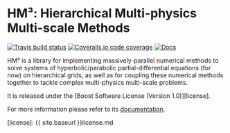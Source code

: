 ---
---
# HM&sup3;: Hierarchical Multi-physics Multi-scale Methods

[![Travis build status][travis-shield]][travis] [![Coveralls.io code coverage][coveralls-shield]][coveralls] [![Docs][docs-shield]][docs]

HM&sup3; is a library for implementing massively-parallel numerical methods to
solve systems of hyperbolic/parabolic partial-differential equations (for now)
on hierarchical grids, as well as for coupling these numerical methods together
to tackle complex multi-physics multi-scale problems.

It is released under the [Boost Software License (Version 1.0)][license].

For more information please refer to its [documentation][docs].


<!-- Links -->
[travis-shield]: https://img.shields.io/travis/gnzlbg/hm3.svg?style=flat-square
[travis]: https://travis-ci.org/gnzlbg/hm3
[coveralls-shield]: https://img.shields.io/coveralls/gnzlbg/hm3.svg?style=flat-square
[coveralls]: https://coveralls.io/github/gnzlbg/hm3
[docs-shield]: https://img.shields.io/badge/docs-online-blue.svg?style=flat-square
[docs]: https://gnzlbg.github.io/hm3
[license]: {{ site.baseurl }}license.md
